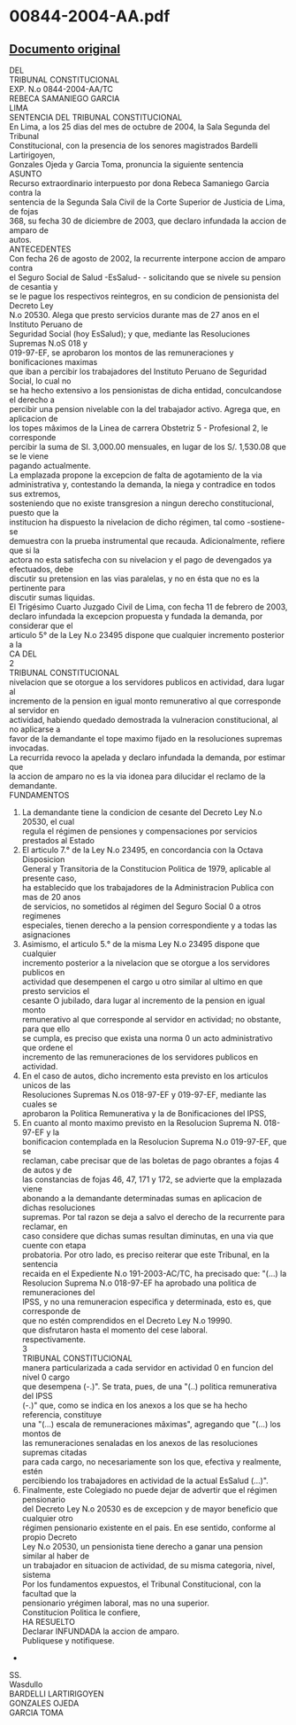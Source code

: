 
00844-2004-AA.pdf
=================
  
[Documento original](https://tc.gob.pe/jurisprudencia/2004/00844-2004-AA.pdf)  
---  
DEL  
TRIBUNAL CONSTITUCIONAL  
EXP. N.o 0844-2004-AA/TC  
REBECA SAMANIEGO GARCIA  
LIMA  
SENTENCIA DEL TRIBUNAL CONSTITUCIONAL  
En Lima, a los 25 dias del mes de octubre de 2004, la Sala Segunda del Tribunal  
Constitucional, con la presencia de los senores magistrados Bardelli Lartirigoyen,  
Gonzales Ojeda y Garcia Toma, pronuncia la siguiente sentencia  
ASUNTO  
Recurso extraordinario interpuesto por dona Rebeca Samaniego Garcia contra la  
sentencia de la Segunda Sala Civil de la Corte Superior de Justicia de Lima, de fojas  
368, su fecha 30 de diciembre de 2003, que declaro infundada la accion de amparo de  
autos.  
ANTECEDENTES  
Con fecha 26 de agosto de 2002, la recurrente interpone accion de amparo contra  
el Seguro Social de Salud -EsSalud- - solicitando que se nivele su pension de cesantia y  
se le pague los respectivos reintegros, en su condicion de pensionista del Decreto Ley  
N.o 20530. Alega que presto servicios durante mas de 27 anos en el Instituto Peruano de  
Seguridad Social (hoy EsSalud); y que, mediante las Resoluciones Supremas N.oS 018 y  
019-97-EF, se aprobaron los montos de las remuneraciones y bonificaciones maximas  
que iban a percibir los trabajadores del Instituto Peruano de Seguridad Social, lo cual no  
se ha hecho extensivo a los pensionistas de dicha entidad, conculcandose el derecho a  
percibir una pension nivelable con la del trabajador activo. Agrega que, en aplicacion de  
los topes mâximos de la Linea de carrera Obstetriz 5 - Profesional 2, le corresponde  
percibir la suma de SI. 3,000.00 mensuales, en lugar de los S/. 1,530.08 que se le viene  
pagando actualmente.  
La emplazada propone la excepcion de falta de agotamiento de la via  
administrativa y, contestando la demanda, la niega y contradice en todos sus extremos,  
sosteniendo que no existe transgresion a ningun derecho constitucional, puesto que la  
institucion ha dispuesto la nivelacion de dicho régimen, tal como -sostiene- se  
demuestra con la prueba instrumental que recauda. Adicionalmente, refiere que si la  
actora no esta satisfecha con su nivelacion y el pago de devengados ya efectuados, debe  
discutir su pretension en las vias paralelas, y no en ésta que no es la pertinente para  
discutir sumas liquidas.  
El Trigésimo Cuarto Juzgado Civil de Lima, con fecha 11 de febrero de 2003,  
declaro infundada la excepcion propuesta y fundada la demanda, por considerar que el  
articulo 5° de la Ley N.o 23495 dispone que cualquier incremento posterior a la  
CA DEL  
2  
TRIBUNAL CONSTITUCIONAL  
nivelacion que se otorgue a los servidores publicos en actividad, dara lugar al  
incremento de la pension en igual monto remunerativo al que corresponde al servidor en  
actividad, habiendo quedado demostrada la vulneracion constitucional, al no aplicarse a  
favor de la demandante el tope maximo fijado en la resoluciones supremas invocadas.  
La recurrida revoco la apelada y declaro infundada la demanda, por estimar que  
la accion de amparo no es la via idonea para dilucidar el reclamo de la demandante.  
FUNDAMENTOS  
1. La demandante tiene la condicion de cesante del Decreto Ley N.o 20530, el cual  
regula el régimen de pensiones y compensaciones por servicios prestados al Estado  
2. El articulo 7.° de la Ley N.o 23495, en concordancia con la Octava Disposicion  
General y Transitoria de la Constitucion Politica de 1979, aplicable al presente caso,  
ha establecido que los trabajadores de la Administracion Publica con mas de 20 anos  
de servicios, no sometidos al régimen del Seguro Social 0 a otros regimenes  
especiales, tienen derecho a la pension correspondiente y a todas las asignaciones  
3. Asimismo, el articulo 5.° de la misma Ley N.o 23495 dispone que cualquier  
incremento posterior a la nivelacion que se otorgue a los servidores publicos en  
actividad que desempenen el cargo u otro similar al ultimo en que presto servicios el  
cesante O jubilado, dara lugar al incremento de la pension en igual monto  
remunerativo al que corresponde al servidor en actividad; no obstante, para que ello  
se cumpla, es preciso que exista una norma 0 un acto administrativo que ordene el  
incremento de las remuneraciones de los servidores publicos en actividad.  
4. En el caso de autos, dicho incremento esta previsto en los articulos unicos de las  
Resoluciones Supremas N.os 018-97-EF y 019-97-EF, mediante las cuales se  
aprobaron la Politica Remunerativa y la de Bonificaciones del IPSS,  
5. En cuanto al monto maximo previsto en la Resolucion Suprema N. 018-97-EF y la  
bonificacion contemplada en la Resolucion Suprema N.o 019-97-EF, que se  
reclaman, cabe precisar que de las boletas de pago obrantes a fojas 4 de autos y de  
las constancias de fojas 46, 47, 171 y 172, se advierte que la emplazada viene  
abonando a la demandante determinadas sumas en aplicacion de dichas resoluciones  
supremas. Por tal razon se deja a salvo el derecho de la recurrente para reclamar, en  
caso considere que dichas sumas resultan diminutas, en una via que cuente con etapa  
probatoria. Por otro lado, es preciso reiterar que este Tribunal, en la sentencia  
recaida en el Expediente N.o 191-2003-AC/TC, ha precisado que: "(...) la  
Resolucion Suprema N.o 018-97-EF ha aprobado una politica de remuneraciones del  
IPSS, y no una remuneracion especifica y determinada, esto es, que corresponde de  
que no estén comprendidos en el Decreto Ley N.o 19990.  
que disfrutaron hasta el momento del cese laboral.  
respectivamente.  
3  
TRIBUNAL CONSTITUCIONAL  
manera particularizada a cada servidor en actividad 0 en funcion del nivel 0 cargo  
que desempena (-.)". Se trata, pues, de una "(..) politica remunerativa del IPSS  
(-.)" que, como se indica en los anexos a los que se ha hecho referencia, constituye  
una "(...) escala de remuneraciones mâximas", agregando que "(...) los montos de  
las remuneraciones senaladas en los anexos de las resoluciones supremas citadas  
para cada cargo, no necesariamente son los que, efectiva y realmente, estén  
percibiendo los trabajadores en actividad de la actual EsSalud (...)".  
6. Finalmente, este Colegiado no puede dejar de advertir que el régimen pensionario  
del Decreto Ley N.o 20530 es de excepcion y de mayor beneficio que cualquier otro  
régimen pensionario existente en el pais. En ese sentido, conforme al propio Decreto  
Ley N.o 20530, un pensionista tiene derecho a ganar una pension similar al haber de  
un trabajador en situacion de actividad, de su misma categoria, nivel, sistema  
Por los fundamentos expuestos, el Tribunal Constitucional, con la facultad que la  
pensionario yrégimen laboral, mas no una superior.  
Constitucion Politica le confiere,  
HA RESUELTO  
Declarar INFUNDADA la accion de amparo.  
Publiquese y notifiquese.  
-  
SS.  
Wasdullo  
BARDELLI LARTIRIGOYEN  
GONZALES OJEDA  
GARCIA TOMA